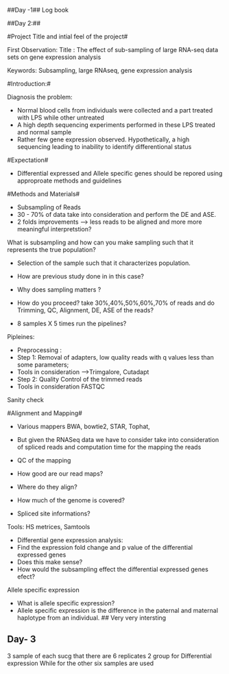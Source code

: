 ##Day -1##
Log book

##Day 2:##

#Project Title and intial feel of the project#

First Observation: Title : The effect of sub-sampling of large RNA-seq data sets on gene expression analysis

Keywords: Subsampling, large RNAseq, gene expression analysis

#Introduction:#

Diagnosis the problem:
* Normal blood cells from individuals were collected and a part treated with LPS while other untreated
* A high depth sequencing experiments performed in these LPS treated and normal sample
* Rather few gene expression observed. Hypothetically, a high sequencing leading to inability to identify differentional status 

#Expectation#
* Differential expressed and Allele specific genes should be repored using approproate methods and guidelines

#Methods and Materials#
* Subsampling of Reads
* 30 - 70% of data take into consideration and perform the DE and ASE. 
* 2 folds improvements --> less reads to be aligned and more more meaningful interpretstion?

What is subsampling and how can you make sampling such that it represents the true population?
* Selection of the sample such that it characterizes population.

* How are previous study done in in this case? 
* Why does sampling matters ?
* How do you proceed?
 take 30%,40%,50%,60%,70% of reads and do Trimming, QC, Alignment, DE, ASE of the reads?
* 8 samples X 5 times run the pipelines?
 
Pipleines:
* Preprocessing : 
* Step 1: Removal of adapters, low quality reads with q values less than some parameters; 
* Tools in consideration -->Trimgalore, Cutadapt
* Step 2: Quality Control of the trimmed reads 
* Tools in consideration FASTQC

Sanity check

#Alignment and Mapping#

* Various mappers BWA, bowtie2, STAR, Tophat, 
* But given the RNASeq data we have to consider take into consideration of spliced reads and computation time for the mapping the reads

* QC of the mapping 
* How good are our read maps?
* Where do they align?
* How much of the genome is covered? 
* Spliced site informations?

Tools: HS metrices, Samtools 

* Differential gene expression analysis:
* Find the expression fold change and p value of the differential expressed genes
* Does this make sense?
* How would the subsampling effect the differential expressed genes efect?

Allele specific expression 
* What is allele specific expression?
* Allele specific expression is the difference in the paternal and maternal haplotype from an individual. ## Very very intersting  

## Day- 3
3 sample of each sucg that there are 6 replicates
2 group for Differential expression
While for the other  six samples are used

